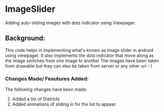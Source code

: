 # ImageSlider
Adding auto-sliding images with dots indicator using Viewpager.

## Background:

This code helps in implementing what's known as image slider in android using viewpager.
It also implements the dots indicator that move along as the image switches from one image to another
The images have been taken from drawable but they can also be taken from server or any other url :-)

### Changes Made/ Feautures Added:

The following changes have been made:
1. Added a list of Districts
2. Added animations of sliding in for the list to appear.